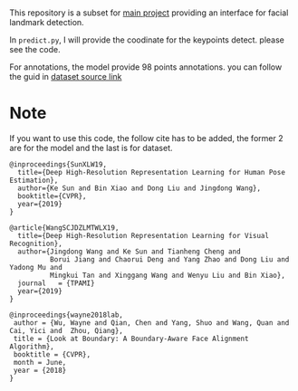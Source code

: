 #
This repository is a subset for [main project]("https://github.com/defensetongxue/HRNet-Facial-Landmark-Detection") providing an interface for facial landmark detection.

In `predict.py`, I will provide the coodinate for the keypoints detect. please see the code.

For annotations, the model provide 98 points annotations. you can follow the guid in [dataset source link]('https://wywu.github.io/projects/LAB/WFLW.html')
# Note
If you want to use this code, the follow cite has to be added, the former 2 are for the model and the last is for dataset.

    @inproceedings{SunXLW19,
      title={Deep High-Resolution Representation Learning for Human Pose Estimation},
      author={Ke Sun and Bin Xiao and Dong Liu and Jingdong Wang},
      booktitle={CVPR},
      year={2019}
    }   

    @article{WangSCJDZLMTWLX19,
      title={Deep High-Resolution Representation Learning for Visual Recognition},
      author={Jingdong Wang and Ke Sun and Tianheng Cheng and 
              Borui Jiang and Chaorui Deng and Yang Zhao and Dong Liu and Yadong Mu and 
              Mingkui Tan and Xinggang Wang and Wenyu Liu and Bin Xiao},
      journal   = {TPAMI}
      year={2019}
    }

    @inproceedings{wayne2018lab,
     author = {Wu, Wayne and Qian, Chen and Yang, Shuo and Wang, Quan and Cai, Yici and  Zhou, Qiang},
     title = {Look at Boundary: A Boundary-Aware Face Alignment Algorithm},
     booktitle = {CVPR},
     month = June,
     year = {2018}
    } 
	

